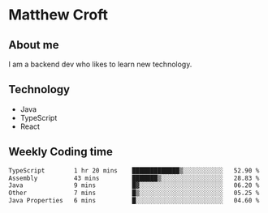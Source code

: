 # Matthew Croft

## About me
I am a backend dev who likes to learn new technology. 

## Technology
- Java
- TypeScript
- React

## Weekly Coding time
<!--START_SECTION:waka-->

```txt
TypeScript        1 hr 20 mins    █████████████▒░░░░░░░░░░░   52.90 %
Assembly          43 mins         ███████▒░░░░░░░░░░░░░░░░░   28.83 %
Java              9 mins          █▓░░░░░░░░░░░░░░░░░░░░░░░   06.20 %
Other             7 mins          █▒░░░░░░░░░░░░░░░░░░░░░░░   05.25 %
Java Properties   6 mins          █░░░░░░░░░░░░░░░░░░░░░░░░   04.60 %
```

<!--END_SECTION:waka-->
